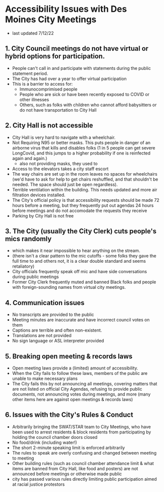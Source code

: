 # Accessibility Issues with Des Moines City Meetings

- last updated 7/12/22

## 1. City Council meetings do not have virtual or hybrid options for participation. 

- People can't call in and participate with statements during the public statement period. 
- The City has had over a year to offer virtual participation
- This is a barrier to access for:
	- Immunocomprimised people
	- People who are sick or have been recently exposed to COVID or other illnesses
	- Others, such as folks with children who cannot afford babysitters or do not have transportation to City Hall

## 2. City Hall is not accessible
	
- City Hall is very hard to navigate with a wheelchair. 
- Not Requiring N95 or better masks. This puts people in danger of an airborne virus that kills and disables folks (1 in 5 people can get severe LongCovid, and this jumps to a higher probability if one is reinfected again and again.)
	- also not providing masks, they used to
- Access to the elevators takes a city staff escort
- The way chairs are set up in the room leaves no spaces for wheelchairs (we'd have to ask for help to get chairs reshuffled, and that shouldn't be needed. The space should just be open regardless). 
- Terrible ventilation within the building. This needs updated and more air filtration devices installed.
- The City's official policy is that accessibility requests should be made 72 hours before a meeting, but they frequently put out agendas 24 hours before meetings and do not accomodate the requests they receive
- Parking by City Hall is not free

## 3. The City (usually the City Clerk) cuts people's mics randomly 

- which makes it near impossible to hear anything on the stream. 
- (there isn't a clear pattern to the mic cutoffs - some folks they gave the full time to and others not, it is a clear double standard and seems retaliatory)
- City officials frequently speak off mic and have side conversations during public meetings
- Former City Clerk frequently muted and banned Black folks and people with foreign-sounding names from virtual city meetings.

## 4. Communication issues

- No transcripts are provided to the public
- Meeting minutes are inaccurate and have incorrect council votes on them
- Captions are terrible and often non-existent. 
- Translations are not provided
- No sign language or ASL interpreter provided

## 5. Breaking open meeting & records laws

- Open meeting laws provide a (limited) amount of accessibility. 
- When the City fails to follow these laws, members of the public are unable to make necessary plans
- The City fails this by not announcing all meetings, covering matters that are not listed on official City Agendas, refusing to provide public documents, not announcing votes during meetings, and more (many other items here are against open meetings & records laws) 

## 6. Issues with the City's Rules & Conduct
	
- Arbitrarily bringing the SWAT/STAR team to City Meetings, who have been used to arrest residents & block residents from participating by holding the council chamber doors closed
- No food/drink (including water!)
- The short 2-minute speaking limit is enforced arbitrarily
- The rules to speak are overly confusing and changed between meeting to meeting
- Other building rules (such as council chamber attendance limit & what items are banned from City Hall, like food and posters) are not announced before meetings or otherwise made public
- city has passed various rules directly limiting public participation aimed at racial justice protestors
